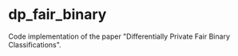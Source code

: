 # dp_fair_binary
Code implementation of the paper "Differentially Private Fair Binary Classifications".
